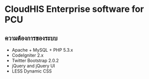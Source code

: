 CloudHIS Enterprise software for PCU
====================================
ความต้องการของระบบ
----------------
* Apache + MySQL + PHP 5.3.x 
* CodeIgniter 2.x
* Twitter Bootstrap 2.0.2
* jQuery and jQuery UI
* LESS Dynamic CSS
